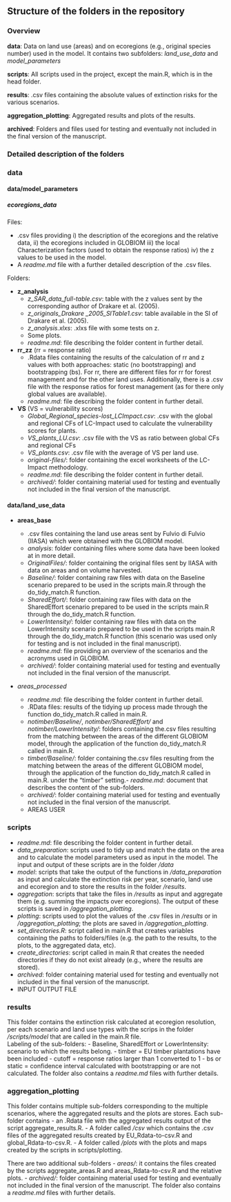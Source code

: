 
## Structure of the folders in the repository 

### Overview

**data**: Data on land use (areas) and on ecoregions (e.g., original species number) used in the model. 
It contains two subfolders: *land_use_data* and *model_parameters*

**scripts**: All scripts used in the project, except the main.R, which is in the head folder.

**results**: .csv files containing the absolute values of extinction risks for the various scenarios.

**aggregation_plotting**: Aggregated results and plots of the results.

**archived**: Folders and files used for testing and eventually not included in the final version of the manuscript.

### Detailed description of the folders

### data

#### data/model_parameters

##### ecoregions_data

Files:

- .csv files providing i) the description of the ecoregions and the relative data, ii) the ecoregions included in 
GLOBIOM iii) the local Characterization factors (used to obtain the response ratios) iv) the z values to be used 
in the model.
- A *readme.md* file with a further detailed description of the .csv files.

Folders:

- **z_analysis**
	- *z_SAR_data_full-table.csv*: table with the z values sent by the corresponding author of Drakare et al. (2005).
	- *z_originals_Drakare _2005_SITable1.csv*: table available in the SI of Drakare et al. (2005).
	- *z_analysis.xlxs*: .xlxs file with some tests on z.
	- Some plots.
	- *readme.md*: file describing the folder content in further detail.
- **rr_zz** (rr = response ratio)
	- .Rdata files containing the results of the calculation of rr and z values with both approaches: static (no bootstrapping) 
	and bootstrapping (bs). For rr, there are different files for rr for forest management and for the other land uses. 
	Additionally, there is a .csv file with the response ratios for forest management (as for there only global values are available).
	- *readme.md*: file describing the folder content in further detail.
- **VS** (VS = vulnerability scores) 
	- *Global_Regional_species-lost_LCImpact.csv*: .csv with the global and regional CFs of LC-Impact used to calculate the vulnerability scores for plants. 
	- *VS_plants_LU.csv*: .csv file with the VS as ratio between global CFs and regional CFs
	- *VS_plants.csv*: .csv file with the average of VS per land use.
	- *original-files/*: folder containing the excel worksheets of the LC-Impact methodology.
	- *readme.md*: file describing the folder content in further detail.
	- *archived/*: folder containing material used for testing and eventually not included in the final version of the manuscript.

#### data/land_use_data
- **areas_base** 
	- .csv files containing the land use areas sent by Fulvio di Fulvio (IIASA) which were obtained with the GLOBIOM model.
	- *analysis*: folder containing files where some data have been looked at in more detail. 
	- *OriginalFiles/*: folder containing the original files sent by IIASA with data on areas and on volume harvested.
	- *Baseline/*: folder containing raw files with data on the Baseline scenario prepared to be used in the scripts main.R through the do_tidy_match.R function.
	- *SharedEffort/*: folder containing raw files with data on the SharedEffort scenario prepared to be used in the scripts main.R through the do_tidy_match.R function.
	- *LowerIntensity/*: folder containing raw files with data on the LowerIntensity scenario prepared to be used in the scripts main.R through the do_tidy_match.R function
		(this scenario was used only for testing and is not included in the final manuscript).
	- *readme.md*: file providing an overview of the scenarios and the acronyms used in GLOBIOM.
	- *archived/*: folder containing material used for testing and eventually not included in the final version of the manuscript.
	
- *areas_processed*
	- *readme.md*: file describing the folder content in further detail.
	- .RData files: results of the tidying up process made through the function do_tidy_match.R called in main.R.
	- *notimber/Baseline/*, *notimber/SharedEffort/* and *notimber/LowerIntensity/*: folders containing the.csv files 
	resulting from the matching between the areas of the different GLOBIOM model, through the application of the function 
	do_tidy_match.R called in main.R. 
	- *timber/Baseline/*: folder containing the.csv files resulting from the matching between the areas of the different GLOBIOM model, through the application of the function 
	do_tidy_match.R called in main.R. under the “timber” setting.- *readme.md*: document that describes the content of the sub-folders.
	- *archived/*: folder containing material used for testing and eventually not included in the final version of the manuscript.
	- AREAS USER


### scripts
- *readme.md*: file describing the folder content in further detail.
- *data_preparation*: scripts used to tidy up and match the data on the area and to calculate the model 
	parameters used as input in the model. The input and output of these scripts are in the folder */data*
- *model*: scripts that take the output of the functions in */data_preparation* as input and calculate the 
	extinction risk per year, scenario, land use and ecoregion and to store the results in the folder */results*.
- *aggregation*: scripts that take the files in */results* as input and aggregate them (e.g. summing the 
	impacts over ecoregions). The output of these scripts is saved in */aggregation_plotting*.
- *plotting*: scripts used to plot the values of the .csv files in */results* or in */aggregation_plotting*; the 
	plots are saved in */aggregation_plotting*.
- *set_directories.R*: script called in main.R that creates variables containing the paths to folders/files (e.g. 
	the path to the results, to the plots, to the aggregated data, etc).
- *create_directories*: script called in main.R that creates the needed directories if they do not exist already 
	(e.g., where the results are stored).
- *archived*: folder containing material used for testing and eventually not included in the final version of the manuscript.
- INPUT OUTPUT FILE

### results

This folder contains the extinction risk calculated at ecoregion resolution, per each scenario and land use types with the scrips in the folder */scripts/model* that are called in the main.R file.  
Labeling of the sub-folders:
	- Baseline, SharedEffort or LowerIntensity: scenario to which the results belong.
	- timber = EU timber plantations have been included
	- cutoff = response ratios larger than 1 converted to 1
	- bs or static = confidence interval calculated with bootstrapping or are not calculated.
The folder also contains a *readme.md* files with further details. 

### aggregation_plotting

This folder contains multiple sub-folders corresponding to the multiple scenarios, where the aggregated results and the plots are stores. 
Each sub-folder contains
	- an .Rdata file with the aggregated results output of the script aggregate_results.R.
	- A folder called */csv* which contains the .csv files of the aggregated results created by EU_Rdata-to-csv.R and global_Rdata-to-csv.R.
	- A folder called */plots* with the plots and maps created by the scripts in scripts/plotting.

There are two additional sub-folders 
	- *areas/*: it contains the files created by the scripts aggregate_areas.R and areas_Rdata-to-csv.R and the relative plots. 
	- *archived/*: folder containing material used for testing and eventually not included in the final version of the manuscript.
The folder also contains a *readme.md* files with further details. 










